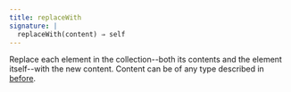 ```yaml
---
title: replaceWith
signature: |
  replaceWith(content) ⇒ self
---
```


Replace each element in the collection--both its contents and the element
itself--with the new content. Content can be of any type described in
[before](#before).
